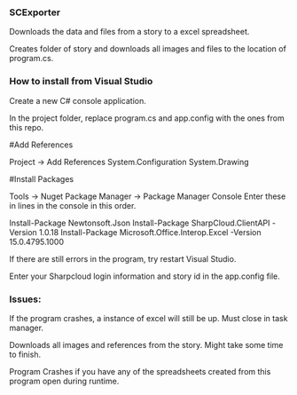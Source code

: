 ### SCExporter
Downloads the data and files from a story to a excel spreadsheet.

Creates folder of story and downloads all images and files to the location of program.cs.

### How to install from Visual Studio

Create a new C# console application.

In the project folder, replace program.cs and app.config with the ones from this repo.

#Add References

Project -> Add References
System.Configuration
System.Drawing

#Install Packages

Tools -> Nuget Package Manager -> Package Manager Console 
Enter these in lines in the console in this order.

Install-Package Newtonsoft.Json
Install-Package SharpCloud.ClientAPI -Version 1.0.18
Install-Package Microsoft.Office.Interop.Excel -Version 15.0.4795.1000

If there are still errors in the program, try restart Visual Studio.

Enter your Sharpcloud login information and story id in the app.config file.

### Issues: 
If the program crashes, a instance of excel will still be up. Must close in task manager.

Downloads all images and references from the story. Might take some time to finish.

Program Crashes if you have any of the spreadsheets created from this program open during runtime.
